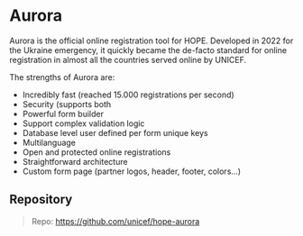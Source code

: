 # Aurora


Aurora is the official online registration tool for HOPE. Developed in 2022 for the Ukraine emergency, it quickly became the de-facto standard for online registration in almost all the countries served online by UNICEF. 

The strengths of Aurora are:

- Incredibly fast (reached 15.000 registrations per second)
- Security (supports both 
- Powerful form builder
- Support complex validation logic
- Database level user defined per form unique keys
- Multilanguage
- Open and protected online registrations
- Straightforward architecture 
- Custom form page (partner logos, header, footer, colors...)


## Repository

> Repo: <https://github.com/unicef/hope-aurora>
